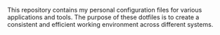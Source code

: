 This repository contains my personal configuration files for various applications and tools. The purpose of these dotfiles is to create a consistent and efficient working environment across different systems.
